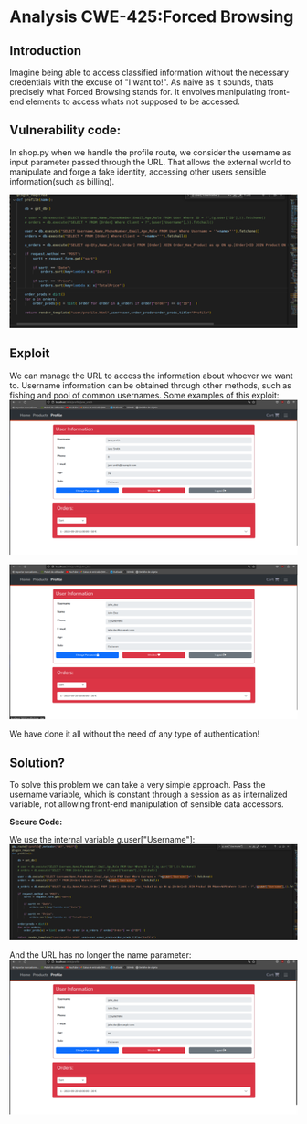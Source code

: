 # Analysis CWE-425:Forced Browsing

## Introduction
Imagine being able to access classified information without the necessary credentials with the excuse of "I want to!". As naive as it sounds, thats precisely what Forced Browsing stands for. It envolves manipulating front-end elements to access whats not supposed to be accessed.

## Vulnerability code:

In shop.py when we handle the profile route, we consider the username as input parameter passed through the URL. That allows the external world to manipulate and forge a fake identity, accessing other users sensible information(such as billing).

![images](static/nameWeak.png)

## Exploit

We can manage the URL to access the information about whoever we want to. Username information can be obtained through other methods, such as fishing and pool of common usernames. Some examples of this exploit:
![images](static/name1.png)

![images](static/name2.png)

We have done it all without the need of any type of authentication!

## Solution?

To solve this problem we can take a very simple approach. Pass the username variable, which is constant through a session as as internalized variable, not allowing front-end manipulation of sensible data accessors.

**Secure Code:**

We use the internal variable g.user["Username"]:
![images](static/nameStrong.png)

And the URL has no longer the name parameter:
![images](static/name3.png)

    